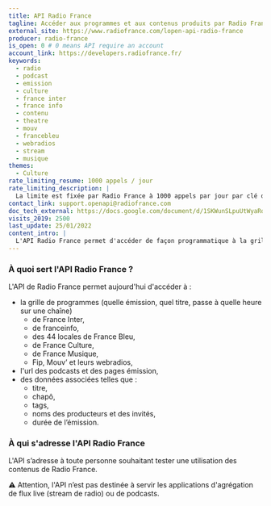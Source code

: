 ```yaml
---
title: API Radio France
tagline: Accéder aux programmes et aux contenus produits par Radio France
external_site: https://www.radiofrance.com/lopen-api-radio-france
producer: radio-france
is_open: 0 # 0 means API require an account
account_link: https://developers.radiofrance.fr/
keywords:
  - radio
  - podcast
  - emission
  - culture
  - france inter
  - france info
  - contenu
  - theatre
  - mouv
  - francebleu
  - webradios
  - stream
  - musique
themes:
  - Culture
rate_limiting_resume: 1000 appels / jour
rate_limiting_description: |
  La limite est fixée par Radio France à 1000 appels par jour par clé d'API. Si vous avez besoin d'une plus grande limite, contactez le support : support.openapi@radiofrance.com
contact_link: support.openapi@radiofrance.com
doc_tech_external: https://docs.google.com/document/d/1SKWunSLpuUtWyaRqrZCI70vNpq_nNCTxeNNVfyCSaPc/edit?usp=sharing
visits_2019: 2500
last_update: 25/01/2022
content_intro: |
  L'API Radio France permet d'accéder de façon programmatique à la grille des programmes (exemple : savoir quelle émission passe à quelle heure donnée sur une chaîne donnée) de toutes les chaînes du groupe, et à des informations sur les chaînes, émissions et podcasts.
---
```


### À quoi sert l'API Radio France ?

L'API de Radio France permet aujourd'hui d'accéder à :

- la grille de programmes (quelle émission, quel titre, passe à quelle heure sur une chaîne)
  - de France Inter,
  - de franceinfo,
  - des 44 locales de France Bleu,
  - de France Culture,
  - de France Musique,
  - Fip, Mouv’ et leurs webradios,
- l'url des podcasts et des pages émission,
- des données associées telles que :
  - titre,
  - chapô,
  - tags,
  - noms des producteurs et des invités,
  - durée de l’émission.

### À qui s'adresse l'API Radio France

L'API s’adresse à toute personne souhaitant tester une utilisation des contenus de Radio France.

⚠️ Attention, l'API n’est pas destinée à servir les applications d'agrégation de flux live (stream de radio) ou de podcasts.
